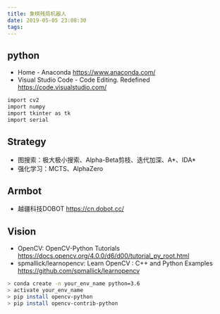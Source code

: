 ```yaml
---
title: 象棋残局机器人
date: 2019-05-05 23:08:30
tags:
---
```



## python
* Home - Anaconda https://www.anaconda.com/  
* Visual Studio Code - Code Editing. Redefined https://code.visualstudio.com/  

```bash
import cv2
import numpy
import tkinter as tk
import serial 
```

## Strategy
* 图搜索：极大极小搜索、Alpha-Beta剪枝、迭代加深、A*、IDA*
* 强化学习：MCTS、AlphaZero

## Armbot
* 越疆科技DOBOT https://cn.dobot.cc/

## Vision
* OpenCV: OpenCV-Python Tutorials https://docs.opencv.org/4.0.0/d6/d00/tutorial_py_root.html
* spmallick/learnopencv: Learn OpenCV : C++ and Python Examples https://github.com/spmallick/learnopencv
``` bash
> conda create -n your_env_name python=3.6
> activate your_env_name
> pip install opencv-python
> pip install opencv-contrib-python
```






